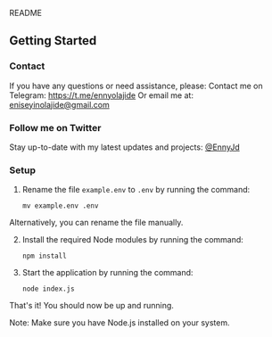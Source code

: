 README

Getting Started
---------------

### Contact
If you have any questions or need assistance, please:
Contact me on Telegram: https://t.me/ennyolajide
Or email me at: eniseyinolajide@gmail.com


### Follow me on Twitter
Stay up-to-date with my latest updates and projects:
[@EnnyJd](https://twitter.com/EnnyJd)


### Setup

1. Rename the file `example.env` to `.env` by running the command:

   ```mv example.env .env```

Alternatively, you can rename the file manually.

2. Install the required Node modules by running the command:

   ```npm install ```
   
3. Start the application by running the command:

   ```node index.js```

That's it! You should now be up and running.

Note: Make sure you have Node.js installed on your system.
